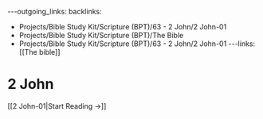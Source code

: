 ---outgoing_links:
backlinks:
  - Projects/Bible Study Kit/Scripture (BPT)/63 - 2 John/2 John-01
  - Projects/Bible Study Kit/Scripture (BPT)/The Bible
  - Projects/Bible Study Kit/Scripture (BPT)/63 - 2 John/2 John-01
---links: [[The bible]]
# 2 John

[[2 John-01|Start Reading →]]
